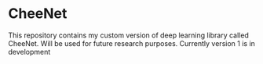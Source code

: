 # CheeNet
This repository contains my custom version of deep learning library called CheeNet. Will be used for future research purposes. Currently version 1 is in development
